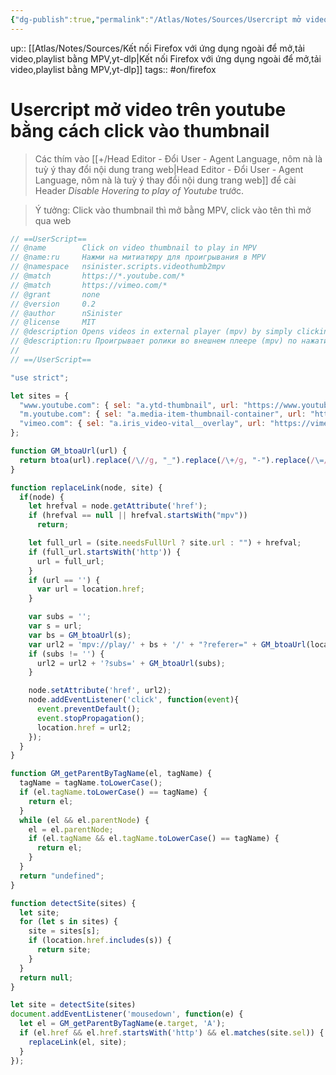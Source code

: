 ```yaml
---
{"dg-publish":true,"permalink":"/Atlas/Notes/Sources/Usercript mở video trên youtube bằng cách click vào thumbnail/"}
---
```


up:: [[Atlas/Notes/Sources/Kết nối Firefox với ứng dụng ngoài để mở,tải video,playlist bằng MPV,yt-dlp\|Kết nối Firefox với ứng dụng ngoài để mở,tải video,playlist bằng MPV,yt-dlp]] 
tags:: #on/firefox  

# Usercript mở video trên youtube bằng cách click vào thumbnail
> Các thím vào [[+/Head Editor - Đổi User - Agent Language, nôm nà là tuỳ ý thay đổi nội dung trang web\|Head Editor - Đổi User - Agent Language, nôm nà là tuỳ ý thay đổi nội dung trang web]] để cài Header *Disable Hovering to play of Youtube* trước.

> Ý tưởng: Click vào thumbnail thì mở bằng MPV, click vào tên thì mở qua web
```javascript
// ==UserScript==
// @name        Click on video thumbnail to play in MPV
// @name:ru     Нажми на митиатюру для проигрывания в MPV
// @namespace   nsinister.scripts.videothumb2mpv
// @match       https://*.youtube.com/*
// @match       https://vimeo.com/*
// @grant       none
// @version     0.2
// @author      nSinister
// @license     MIT
// @description Opens videos in external player (mpv) by simply clicking on a thumbnail.
// @description:ru Проигрывает ролики во внешнем плеере (mpv) по нажатию на миниатюру
//
// ==/UserScript==

"use strict";

let sites = {
  "www.youtube.com": { sel: "a.ytd-thumbnail", url: "https://www.youtube.com", needsFullUrl: true },
  "m.youtube.com": { sel: "a.media-item-thumbnail-container", url: "https://m.youtube.com", needsFullUrl: true },
  "vimeo.com": { sel: "a.iris_video-vital__overlay", url: "https://vimeo.com", needsFullUrl: false },
};

function GM_btoaUrl(url) {
  return btoa(url).replace(/\//g, "_").replace(/\+/g, "-").replace(/\=/g, "");
}

function replaceLink(node, site) {
  if(node) {
    let hrefval = node.getAttribute('href');
    if (hrefval == null || hrefval.startsWith("mpv"))
      return;

    let full_url = (site.needsFullUrl ? site.url : "") + hrefval;
    if (full_url.startsWith('http')) {
      url = full_url;
    }
    if (url == '') {
      var url = location.href;
    }

    var subs = '';
    var s = url;
    var bs = GM_btoaUrl(s);
    var url2 = 'mpv://play/' + bs + '/' + "?referer=" + GM_btoaUrl(location.href);
    if (subs != '') {
      url2 = url2 + '?subs=' + GM_btoaUrl(subs);
    }

    node.setAttribute('href', url2);
    node.addEventListener('click', function(event){
      event.preventDefault();
      event.stopPropagation();
      location.href = url2;
    });
  }
}

function GM_getParentByTagName(el, tagName) {
  tagName = tagName.toLowerCase();
  if (el.tagName.toLowerCase() == tagName) {
    return el;
  }
  while (el && el.parentNode) {
    el = el.parentNode;
    if (el.tagName && el.tagName.toLowerCase() == tagName) {
      return el;
    }
  }
  return "undefined";
}

function detectSite(sites) {
  let site;
  for (let s in sites) {
    site = sites[s];
    if (location.href.includes(s)) {
      return site;
    }
  }
  return null;
}

let site = detectSite(sites)
document.addEventListener('mousedown', function(e) {
  let el = GM_getParentByTagName(e.target, 'A');
  if (el.href && el.href.startsWith('http') && el.matches(site.sel)) {
    replaceLink(el, site);
  }
});
```